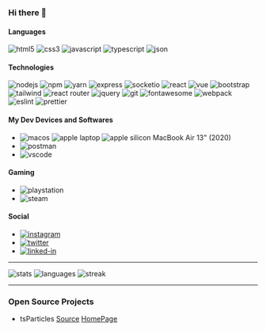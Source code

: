 ### Hi there 👋

#### Languages

![html5](https://img.shields.io/badge/HTML5-E34F26?style=for-the-badge&logo=html5&logoColor=white)
![css3](https://img.shields.io/badge/CSS3-1572B6?style=for-the-badge&logo=css3&logoColor=white)
![javascript](https://img.shields.io/badge/JavaScript-323330?style=for-the-badge&logo=javascript&logoColor=F7DF1E)
![typescript](https://img.shields.io/badge/TypeScript-007ACC?style=for-the-badge&logo=typescript&logoColor=white)
![json](https://img.shields.io/badge/json-5E5C5C?style=for-the-badge&logo=json&logoColor=white)

#### Technologies

![nodejs](https://img.shields.io/badge/Node.js-339933?style=for-the-badge&logo=nodedotjs&logoColor=white)
![npm](https://img.shields.io/badge/npm-CB3837?style=for-the-badge&logo=npm&logoColor=white)
![yarn](https://img.shields.io/badge/Yarn-2C8EBB?style=for-the-badge&logo=yarn&logoColor=white)
![express](https://img.shields.io/badge/Express.js-000000?style=for-the-badge&logo=express&logoColor=white)
![socketio](https://img.shields.io/badge/Socket.io-010101?&style=for-the-badge&logo=Socket.io&logoColor=white)
![react](https://img.shields.io/badge/React-20232A?style=for-the-badge&logo=react&logoColor=61DAFB)
![vue](https://img.shields.io/badge/Vue.js-35495E?style=for-the-badge&logo=vuedotjs&logoColor=4FC08D)
![bootstrap](https://img.shields.io/badge/Bootstrap-563D7C?style=for-the-badge&logo=bootstrap&logoColor=white)
![tailwind](https://img.shields.io/badge/Tailwind_Css-06B6D4?style=for-the-badge&logo=tailwind&logoColor=white)
![react router](https://img.shields.io/badge/React_Router-CA4245?style=for-the-badge&logo=react-router&logoColor=white)
![jquery](https://img.shields.io/badge/jQuery-0769AD?style=for-the-badge&logo=jquery&logoColor=white)
![git](https://img.shields.io/badge/Git-F05032?style=for-the-badge&logo=git&logoColor=white)
![fontawesome](https://img.shields.io/badge/Font_Awesome-339AF0?style=for-the-badge&logo=fontawesome&logoColor=white)
![webpack](https://img.shields.io/badge/Webpack-8DD6F9?style=for-the-badge&logo=Webpack&logoColor=white)
![eslint](https://img.shields.io/badge/eslint-3A33D1?style=for-the-badge&logo=eslint&logoColor=white)
![prettier](https://img.shields.io/badge/prettier-1A2C34?style=for-the-badge&logo=prettier&logoColor=F7BA3E)

#### My Dev Devices and Softwares

- ![macos](https://img.shields.io/badge/mac%20os-000000?style=for-the-badge&logo=apple&logoColor=white) ![apple laptop](https://img.shields.io/badge/Apple-laptop-999999?style=for-the-badge&logo=apple&logoColor=white) ![apple silicon](https://img.shields.io/badge/Apple-Apple_Silicon-FFFFFF?style=for-the-badge&logo=apple&logoColor=white) MacBook Air 13" (2020)
- ![postman](https://img.shields.io/badge/Postman-FF6C37?style=for-the-badge&logo=Postman&logoColor=white)
- ![vscode](https://img.shields.io/badge/Visual_Studio_Code-0078D4?style=for-the-badge&logo=visual%20studio%20code&logoColor=white)

#### Gaming

- ![playstation](https://img.shields.io/badge/Playstation-003791?style=for-the-badge&logo=playstation&logoColor=white)
- ![steam](https://img.shields.io/badge/Steam-000000?style=for-the-badge&logo=steam&logoColor=white)

#### Social

- [![instagram](https://img.shields.io/badge/instagram-E4405F?style=for-the-badge&logo=instagram&logoColor=white)](https://instagram.com/itzadetunji)
- [![twitter](https://img.shields.io/badge/twitter-1DA1F2?style=for-the-badge&logo=twitter&logoColor=white)](https://twitter.com/itzadetunji1)
- [![linked-in](https://img.shields.io/badge/linked-in-30363D?style=for-the-badge&logo=linked-ins&logoColor=#white)](https://github.com/sponsors/matteobruni)

---

![stats](https://github-readme-stats.vercel.app/api?username=itzadetunji)
![languages](https://github-readme-stats.vercel.app/api/top-langs/?username=itzadetunji)
![streak](https://github-readme-streak-stats.herokuapp.com/?user=itzadetunji)

---

### Open Source Projects

- tsParticles [Source](https://github.com/matteobruni/tsparticles) [HomePage](https://particles.js.org)
